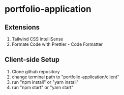 # portfolio-application

## Extensions
1. Tailwind CSS IntelliSense
2. Formate Code with Prettier - Code Formatter

## Client-side Setup
1. Clone github repository
2. change terminal path to "portfolio-application/client"
3. run "npm install" or "yarn install"
4. run "npm start" or "yarn start"